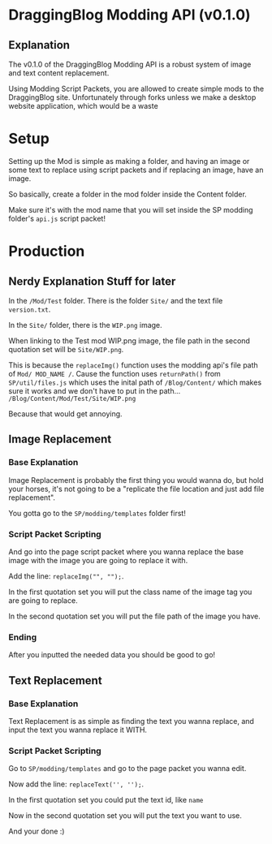 # DraggingBlog Modding API (v0.1.0)
## Explanation
The v0.1.0 of the DraggingBlog Modding API is a robust system of image and text content replacement.

Using Modding Script Packets,
you are allowed to create simple mods to the DraggingBlog site.
Unfortunately through forks unless 
we make a desktop website application, which would be a waste

# Setup
Setting up the Mod is simple as making a folder,
and having an image or some text to replace using script packets and if replacing an image, 
have an image.

So basically, create a folder in the mod folder inside the Content folder.

Make sure it's with the mod name that you will set inside the SP modding folder's ``api.js`` script packet!

# Production
## Nerdy Explanation Stuff for later
In the ``/Mod/Test`` folder.
There is the folder ``Site/`` and the text file ``version.txt``. 

In the ``Site/`` folder, there is the ``WIP.png`` image.

When linking to the Test mod WIP.png image, the file path in the second quotation set will be ``Site/WIP.png``.

This is because the ``replaceImg()`` function uses the modding api's 
file path of ``Mod/ MOD_NAME /``. Cause the function uses ``returnPath()`` from 
``SP/util/files.js`` which uses the inital path of ``/Blog/Content/`` which makes 
sure it works and we don't have to put in the path...
``/Blog/Content/Mod/Test/Site/WIP.png``

Because that would get annoying.

## Image Replacement
### Base Explanation
Image Replacement is probably the first thing you would wanna do, but hold your horses, 
it's not going to be a "replicate the file location and just add file replacement".

You gotta go to the ``SP/modding/templates`` folder first!

### Script Packet Scripting
And go into the page script packet where you wanna replace the base image with the image you are going to replace it with.

Add the line: ``replaceImg("", "");``.

In the first quotation set you will put the class name of the image tag you are going to replace.

In the second quotation set you will put the file path of the image you have.

### Ending
After you inputted the needed data you should be good to go!

## Text Replacement
### Base Explanation
Text Replacement is as simple as finding the text you wanna replace, and input the text you wanna replace it WITH.

### Script Packet Scripting
Go to ``SP/modding/templates`` and go to the page packet you wanna edit.

Now add the line: ``replaceText('', '');``.

In the first quotation set you could put the text id, like ``name``

Now in the second quotation set you will put the text you want to use.

And your done :)
